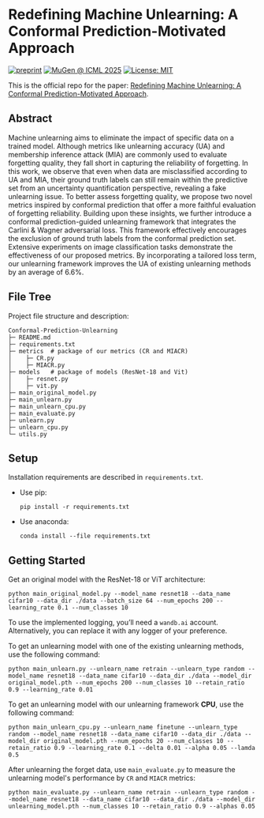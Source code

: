 # Redefining Machine Unlearning: A Conformal Prediction-Motivated Approach 
[![preprint](https://img.shields.io/badge/arXiv-2410.07163-B31B1B)](https://arxiv.org/abs/2501.19403) 
[![MuGen @ ICML 2025](https://img.shields.io/badge/MuGen@ICML-2025-blue)](https://openreview.net/forum?id=wuGgok1Zyd)
[![License: MIT](https://img.shields.io/badge/License-MIT-yellow.svg)](https://opensource.org/licenses/MIT)

This is the official repo for the paper: [Redefining Machine Unlearning: A Conformal Prediction-Motivated Approach](https://arxiv.org/abs/2501.19403).


## Abstract
Machine unlearning aims to eliminate the impact of specific data on a trained model. 
Although metrics like unlearning accuracy (UA) and membership inference attack (MIA) are commonly used to evaluate forgetting quality, they fall short in capturing the reliability of forgetting. 
In this work, we observe that even when data are misclassified according to UA and MIA, their ground truth labels can still remain within the predictive set from an uncertainty quantification perspective, revealing a fake unlearning issue. 
To better assess forgetting quality, we propose two novel metrics inspired by conformal prediction that offer a more faithful evaluation of forgetting reliability. 
Building upon these insights, we further introduce a conformal prediction-guided unlearning framework that integrates the Carlini & Wagner adversarial loss. 
This framework effectively encourages the exclusion of ground truth labels from the conformal prediction set. Extensive experiments on image classification tasks demonstrate the effectiveness of our proposed metrics. 
By incorporating a tailored loss term, our unlearning framework improves the UA of existing unlearning methods by an average of 6.6%.


## File Tree

Project file structure and description:

```
Conformal-Prediction-Unlearning
├─ README.md
├─ requirements.txt
├─ metrics	# package of our metrics (CR and MIACR)
│    ├─ CR.py
│    ├─ MIACR.py
├─ models	# package of models (ResNet-18 and Vit)
│    ├─ resnet.py
│    ├─ vit.py
├─ main_original_model.py
├─ main_unlearn.py
├─ main_unlearn_cpu.py
├─ main_evaluate.py
├─ unlearn.py
├─ unlearn_cpu.py
└─ utils.py
```

## Setup

Installation requirements are described in `requirements.txt`.

- Use pip:

  ```
  pip install -r requirements.txt
  ```

- Use anaconda:

  ```
  conda install --file requirements.txt
  ```

## Getting Started

Get an original model with the ResNet-18 or ViT architecture:

```
python main_original_model.py --model_name resnet18 --data_name cifar10 --data_dir ./data --batch_size 64 --num_epochs 200 --learning_rate 0.1 --num_classes 10 
```

To use the implemented logging, you’ll need a `wandb.ai` account. Alternatively, you can replace it with any logger of your preference.

To get an unlearning model with one of the existing unlearning methods, use the following command:

```
python main_unlearn.py --unlearn_name retrain --unlearn_type random --model_name resnet18 --data_name cifar10 --data_dir ./data --model_dir original_model.pth --num_epochs 200 --num_classes 10 --retain_ratio 0.9 --learning_rate 0.01
```

To get an unlearning model with our unlearning framework **CPU**, use the following command:

```
python main_unlearn_cpu.py --unlearn_name finetune --unlearn_type random --model_name resnet18 --data_name cifar10 --data_dir ./data --model_dir original_model.pth --num_epochs 20 --num_classes 10 --retain_ratio 0.9 --learning_rate 0.1 --delta 0.01 --alpha 0.05 --lamda 0.5
```

After unlearning the forget data, use `main_evaluate.py` to measure the unlearning model's performance by `CR` and `MIACR` metrics:

```
python main_evaluate.py --unlearn_name retrain --unlearn_type random --model_name resnet18 --data_name cifar10 --data_dir ./data --model_dir unlearning_model.pth --num_classes 10 --retain_ratio 0.9 --alphas 0.05
```

























